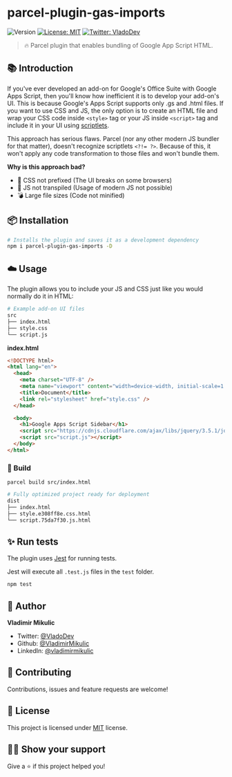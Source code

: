 # parcel-plugin-gas-imports

![Version](https://img.shields.io/npm/v/parcel-plugin-gas-imports)
[![License: MIT](https://img.shields.io/badge/License-MIT-yellow.svg)](#)
[![Twitter: VladoDev](https://img.shields.io/twitter/follow/VladoDev.svg?style=social)](https://twitter.com/VladoDev)

> 🔥 Parcel plugin that enables bundling of Google App Script HTML.

## 📚 Introduction

If you've ever developed an add-on for Google's Office Suite with Google Apps Script,
then you'll know how inefficient it is to develop your add-on's UI.
This is because Google's Apps Script supports only .gs and .html files.
If you want to use CSS and JS, the only option is to create an HTML file and wrap
your CSS code inside `<style>` tag or your JS inside `<script>` tag and include
it in your UI using [scriptlets](https://developers.google.com/apps-script/guides/html/best-practices#separate_html_css_and_javascript).

This approach has serious flaws.
Parcel (nor any other modern JS bundler for that matter), doesn't recognize scriptlets `<?!= ?>`.
Because of this, it won't apply any code transformation to those files and won't bundle them.

**Why is this approach bad?**

- 🚫 CSS not prefixed (The UI breaks on some browsers)
- 🚫 JS not transpiled (Usage of modern JS not possible)
- 💣 Large file sizes (Code not minified)

## :package: Installation

```sh
# Installs the plugin and saves it as a development dependency
npm i parcel-plugin-gas-imports -D
```

## :cloud: Usage

The plugin allows you to include your JS and CSS just like you would normally do it in HTML:

```sh
# Example add-on UI files
src
├── index.html
├── style.css
└── script.js
```

**index.html**

```html
<!DOCTYPE html>
<html lang="en">
  <head>
    <meta charset="UTF-8" />
    <meta name="viewport" content="width=device-width, initial-scale=1.0" />
    <title>Document</title>
    <link rel="stylesheet" href="style.css" />
  </head>

  <body>
    <h1>Google Apps Script Sidebar</h1>
    <script src="https://cdnjs.cloudflare.com/ajax/libs/jquery/3.5.1/jquery.min.js"></script>
    <script src="script.js"></script>
  </body>
</html>
```

### 🚀 Build

`parcel build src/index.html`

```sh
# Fully optimized project ready for deployment
dist
├── index.html
├── style.e308ff8e.css.html
└── script.75da7f30.js.html
```

## :sparkles: Run tests

The plugin uses [Jest](https://jestjs.io/) for running tests.

Jest will execute all `.test.js` files in the `test` folder.

```sh
npm test
```

## :man: Author

**Vladimir Mikulic**

- Twitter: [@VladoDev](https://twitter.com/VladoDev)
- Github: [@VladimirMikulic](https://github.com/VladimirMikulic)
- LinkedIn: [@vladimirmikulic](https://www.linkedin.com/in/vladimir-mikulic/)

## :handshake: Contributing

Contributions, issues and feature requests are welcome!

## :pencil: License

This project is licensed under [MIT](https://opensource.org/licenses/MIT) license.

## :man_astronaut: Show your support

Give a ⭐️ if this project helped you!
